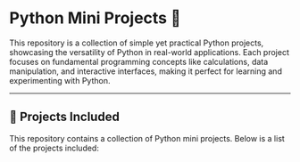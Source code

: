 # Python Mini Projects 🚀

This repository is a collection of simple yet practical Python projects, showcasing the versatility of Python in real-world applications. Each project focuses on fundamental programming concepts like calculations, data manipulation, and interactive interfaces, making it perfect for learning and experimenting with Python.

---

## 🌟 Projects Included
This repository contains a collection of Python mini projects. Below is a list of the projects included:
